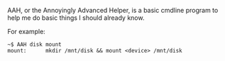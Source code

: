 AAH, or the Annoyingly Advanced Helper, is a basic cmdline program to help me do basic things I should already know.

For example:

```
~$ AAH disk mount
mount: 		mkdir /mnt/disk && mount <device> /mnt/disk
```
